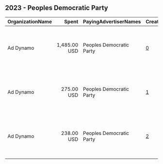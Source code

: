 ## 2023 - Peoples Democratic Party 
|OrganizationName|Spent|PayingAdvertiserNames|CreativeUrls|Impressions|Genders|AgeBrackets|CountryCodes|BillingAddresses|CandidateBallotInformation|
|:---|---:|:---|:---|---:|:---|:---|:---|:---|:---|
|Ad Dynamo|1,485.00 USD|Peoples Democratic Party|[0](https://www.snap.com/political-ads/asset/7ccb5c0319cf18a598f5bad530cdfabadf4bdb3ebae51dbf1a671ad66529fd47?mediaType=png)|803,809||18+|nigeria|"The Clock Tower, Waterfront, Cape Town, 8001, South Africa,Cape Town,8001,ZA"|AtikuOkowa2023|
|Ad Dynamo|275.00 USD|Peoples Democratic Party|[1](https://www.snap.com/political-ads/asset/f69ae54643dbe7779a3968fbf850a3d9799925744ea20e5e4c4d3b1eb684cba2?mediaType=mp4)|133,769||18+|nigeria|"The Clock Tower, Waterfront, Cape Town, 8001, South Africa,Cape Town,8001,ZA"|AtikuOkowa2023|
|Ad Dynamo|238.00 USD|Peoples Democratic Party|[2](https://www.snap.com/political-ads/asset/07e11d94347d87496c11f2862baef689447ff96dce47abd241def696a190b059?mediaType=png)|219,045||18+|nigeria|"The Clock Tower, Waterfront, Cape Town, 8001, South Africa,Cape Town,8001,ZA"|AtikuOkowa2023|
